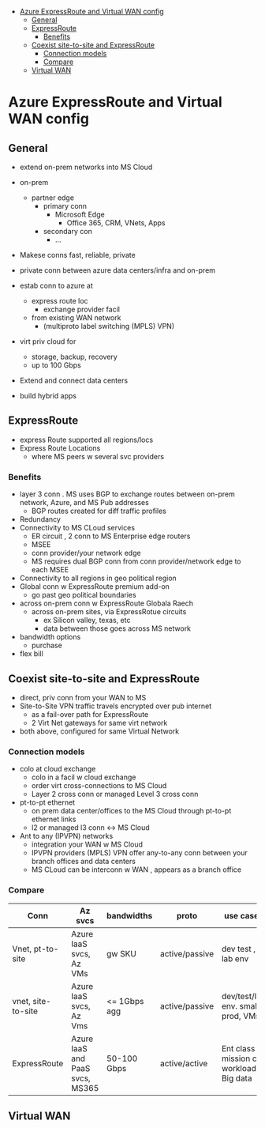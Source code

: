 - [Azure ExpressRoute and Virtual WAN config](#azure-expressroute-and-virtual-wan-config)
  - [General](#general)
  - [ExpressRoute](#expressroute)
    - [Benefits](#benefits)
  - [Coexist site-to-site and ExpressRoute](#coexist-site-to-site-and-expressroute)
    - [Connection models](#connection-models)
    - [Compare](#compare)
  - [Virtual WAN](#virtual-wan)
# Azure ExpressRoute and Virtual WAN config

## General
* extend  on-prem networks into MS Cloud
* on-prem
  * partner edge
    * primary conn
      * Microsoft Edge
        * Office 365, CRM, VNets, Apps
    * secondary con
      * ...

* Makese conns fast, reliable, private
* private conn between azure data centers/infra and on-prem

* estab conn to azure at 
  * express route loc
    * exchange provider facil
  * from existing WAN network
    * (multiproto label switching (MPLS) VPN) 

* virt priv cloud for
  * storage, backup, recovery
  * up to 100 Gbps

* Extend and connect data centers
* build hybrid apps

## ExpressRoute

* express Route supported all regions/locs
* Express Route Locations
  * where MS peers w several svc providers

### Benefits
* layer 3 conn . MS uses BGP to exchange routes between on-prem network, Azure, and MS Pub addresses
  * BGP routes created for diff traffic profiles
* Redundancy
* Connectivity to MS CLoud services
  * ER circuit , 2 conn to MS Enterprise edge routers
  * MSEE
  * conn provider/your network edge
  * MS requires dual BGP conn from conn provider/network edge to each MSEE
* Connectivity to all regions in geo political region
* Global conn w ExpressRoute premium add-on
  * go past geo political boundaries
* across on-prem conn w ExpressRoute Globala Raech
  * across on-prem sites, via ExpressRotue circuits
    * ex  Silicon valley, texas, etc
    * data between those goes across MS network
* bandwidth options
  * purchase
* flex bill

## Coexist site-to-site and ExpressRoute
* direct, priv conn from your WAN to MS
* Site-to-Site VPN traffic travels encrypted over pub internet
  * as a fail-over path for ExpressRoute
  * 2 Virt Net gateways for same virt network
* both above, configured for same Virtual Network

### Connection models
* colo at cloud exchange
  * colo in a facil w cloud exchange
  * order virt cross-connections to MS Cloud
  * Layer 2 cross conn or managed Level 3 cross conn
* pt-to-pt ethernet
  * on prem data center/offices to the MS Cloud through pt-to-pt ethernet links
  * l2 or managed l3 conn <-> MS Cloud
* Ant to any (IPVPN) networks
  * integration your WAN w MS Cloud
  * IPVPN providers (MPLS) VPN offer any-to-any conn between your branch offices and data centers
  * MS CLoud can be interconn w WAN , appears as a branch office

### Compare
|Conn|Az svcs|bandwidths|proto|use cases|
|-|-|-|-|-|
|Vnet, pt-to-site|Azure IaaS svcs, Az VMs|gw SKU|active/passive|dev test , lab env|
|vnet, site-to-site|Azure IaaS svcs, Az Vms|<= 1Gbps agg|active/passive|dev/test/lab env. small prod, VMs|
|ExpressRoute|Azure IaaS and PaaS svcs, MS365|50-100 Gbps|active/active|Ent class mission crit workloads. Big data|

## Virtual WAN

